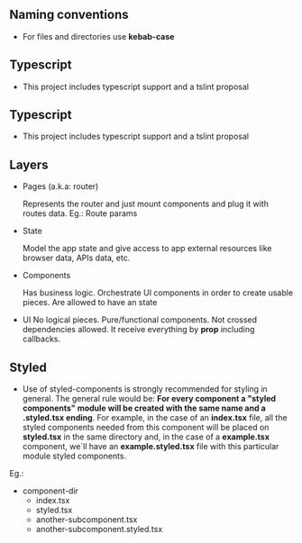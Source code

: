 ## Naming conventions

- For files and directories use **kebab-case**


## Typescript

- This project includes typescript support and a tslint proposal


## Typescript

- This project includes typescript support and a tslint proposal


## Layers

- Pages (a.k.a: router)
    
    Represents the router and just mount components and plug it with routes data. Eg.: Route params

- State
    
    Model the app state and give access to app external resources like browser data, APIs data, etc.

- Components
    
    Has business logic. Orchestrate UI components in order to create usable pieces. Are allowed to have an state

- UI
    No logical pieces. Pure/functional components. Not crossed dependencies allowed. It receive everything by **prop** including callbacks. 


## Styled

- Use of styled-components is strongly recommended for styling in general. The general rule would be: **For every component a "styled components" module will be created with the same name and a .styled.tsx ending**. For example, in the case of an **index.tsx** file, all the styled components needed from this component will be placed on **styled.tsx** in the same directory and, in the case of a **example.tsx** component, we´ll have an **example.styled.tsx** file with this particular module styled components.

Eg.:

- component-dir
    - index.tsx
    - styled.tsx
    - another-subcomponent.tsx
    - another-subcomponent.styled.tsx
